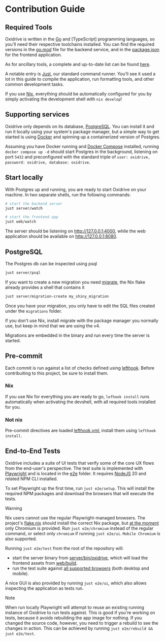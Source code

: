 # Contribution Guide

## Required Tools

Oxidrive is written in the [Go] and [TypeScript] programming languages, so you'll need their respective toolchains installed. You can find the required versions in the [go.mod](go.mod) file for the backend service, and in the [package.json](package.json) for the frontend application.

As for ancillary tools, a complete and up-to-date list can be found [here](flake.nix#L25).

A notable entry is [Just], our standard command runner. You'll see it used a lot in this guide to compile the application, run formatting tools, and other common development tasks.

If you use [Nix], everything should be automatically configured for you by simply activating the development shell with `nix develop`!

## Supporting services

Oxidrive only depends on its database, [PostgreSQL]. You can install it and run it locally using your system's package manager, but a simple way to get started is using [Docker] and spinning up a containerized version of Postgres.

Assuming you have Docker running and [Docker Compose] installed, running `docker compose up -d` should start Postgres in the background, listening on port `5432` and preconfigured with the standard triple of `user: oxidrive, password: oxidrive, database: oxidrive`.

## Start locally

With Postgres up and running, you are ready to start Oxidrive on your machine. In two separate shells, run the following commands:

```bash
# start the backend server
just server/watch
```
```bash
# start the frontend app
just web/watch
```

The server should be listening on http://127.0.0.1:4000, while the web application should be available on http://127.0.0.1:8080.

## PostgreSQL
The Postgres db can be inspected using psql

```sh
just server/psql
```

If you want to create a new migration you need [migrate](https://github.com/golang-migrate/migrate), the Nix flake already provides a shell that contains it

```sh
just server/migration-create my_shiny_migration
```

Once you have your migration, you only have to edit the SQL files created under the `migrations` folder.

If you don't use Nix, install migrate with the package manager you normally use, but keep in mind that we are using the v4.

Migrations are embedded in the binary and run every time the server is started.

## Pre-commit
Each commit is run against a list of checks defined using [lefthook](https://github.com/evilmartians/lefthook). Before contribuiting to this project, be sure to install them.

### Nix
If you use Nix for everything you are ready to go, `lefhook install` runs automatically when activating the devshell, with all required tools installed for you.

### Not nix
Pre-commit directives are loaded [lefthook.yml](lefthook.yml), install them using `lefthook install`.

## End-to-End Tests

Oxidrive includes a suite of UI tests that verify some of the core UX flows from the end-user's perspective. The test suite is implemented with [Playwright] and is located in the [e2e](e2e) folder. It requires [NodeJS] 20 and related NPM CLI installed.

To set Playwright up the first time, run `just e2e/setup`. This will install the required NPM packages and download the browsers that will execute the tests.

> [!WARNING]
> Nix users cannot use the regular Playwright-managed browsers. The project's [flake.nix](flake.nix) should install the correct Nix package, but [at the moment](https://github.com/NixOS/nixpkgs/pull/298944) only Chromium is provided.
> Run `just e2e/chromium` instead of the regular command, or select only `chromium` if running `just e2e/ui`. `Mobile Chromium` is also supported.

Running `just e2e/test` from the root of the repository will:
- start the server binary from [server/bin/oxidrive](server/bin), which will load the frontend assets from [web/build](web/build).
- run the test suite against [all supported browsers](e2e/playwright.config.ts#L37) (both desktop and mobile).

A nice GUI is also provided by running `just e2e/ui`, which also allows inspecting the application as tests run.

> [!NOTE]
> When run locally Playwright will attempt to reuse an existing running instance of Oxidrive to run tests against. This is good if you're working on tests, because it avoids rebuilding the app image for nothing. If you changed the source code, however, you need to trigger a rebuild to see the changes in action. This can be achieved by running `just e2e/rebuild && just e2e/test`.

[Go]: https://go.dev
[Rust]: https://www.typescriptlang.org/
[Nix]: https://nixos.org
[PostgreSQL]: https://postgresql.org
[Docker]: https://docker.com
[Docker Compose]: https://docs.docker.com/compose/
[Just]: https://github.com/casey/just
[Playwright]: https://playwright.dev/
[NodeJS]: https://nodejs.org
